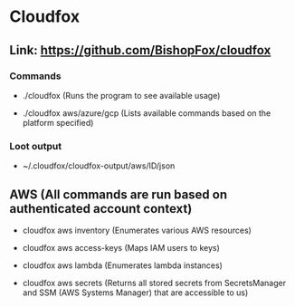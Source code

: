 # Cloudfox

## Link: https://github.com/BishopFox/cloudfox

### Commands

 - ./cloudfox (Runs the program to see available usage)

 - ./cloudfox aws/azure/gcp (Lists available commands based on the platform specified)

### Loot output

 - ~/.cloudfox/cloudfox-output/aws/ID/json

## AWS (All commands are run based on authenticated account context)

 - cloudfox aws inventory (Enumerates various AWS resources)

 - cloudfox aws access-keys (Maps IAM users to keys)

 - cloudfox aws lambda (Enumerates lambda instances)

 - cloudfox aws secrets (Returns all stored secrets from SecretsManager and SSM (AWS Systems Manager) that are accessible to us)
